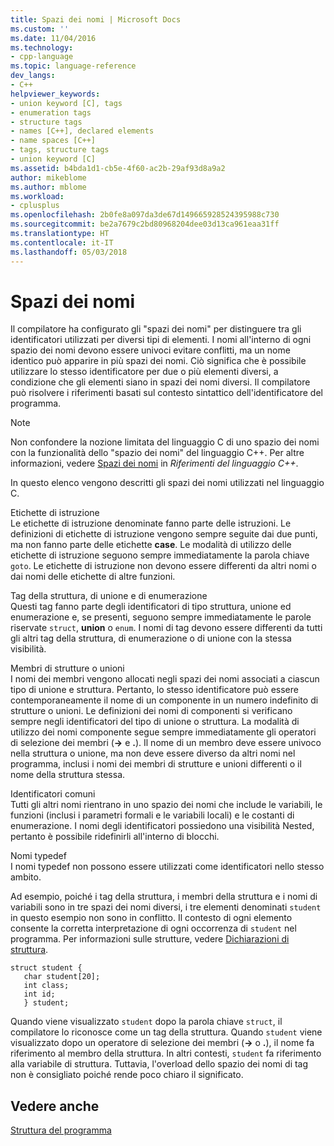 ```yaml
---
title: Spazi dei nomi | Microsoft Docs
ms.custom: ''
ms.date: 11/04/2016
ms.technology:
- cpp-language
ms.topic: language-reference
dev_langs:
- C++
helpviewer_keywords:
- union keyword [C], tags
- enumeration tags
- structure tags
- names [C++], declared elements
- name spaces [C++]
- tags, structure tags
- union keyword [C]
ms.assetid: b4bda1d1-cb5e-4f60-ac2b-29af93d8a9a2
author: mikeblome
ms.author: mblome
ms.workload:
- cplusplus
ms.openlocfilehash: 2b0fe8a097da3de67d149665928524395988c730
ms.sourcegitcommit: be2a7679c2bd80968204dee03d13ca961eaa31ff
ms.translationtype: HT
ms.contentlocale: it-IT
ms.lasthandoff: 05/03/2018
---
```

# <a name="name-spaces"></a>Spazi dei nomi
Il compilatore ha configurato gli "spazi dei nomi" per distinguere tra gli identificatori utilizzati per diversi tipi di elementi. I nomi all'interno di ogni spazio dei nomi devono essere univoci evitare conflitti, ma un nome identico può apparire in più spazi dei nomi. Ciò significa che è possibile utilizzare lo stesso identificatore per due o più elementi diversi, a condizione che gli elementi siano in spazi dei nomi diversi. Il compilatore può risolvere i riferimenti basati sul contesto sintattico dell'identificatore del programma.  
  
> [!NOTE]
>  Non confondere la nozione limitata del linguaggio C di uno spazio dei nomi con la funzionalità dello "spazio dei nomi" del linguaggio C++. Per altre informazioni, vedere [Spazi dei nomi](../cpp/namespaces-cpp.md) in *Riferimenti del linguaggio C++*.  
  
 In questo elenco vengono descritti gli spazi dei nomi utilizzati nel linguaggio C.  
  
 Etichette di istruzione  
 Le etichette di istruzione denominate fanno parte delle istruzioni. Le definizioni di etichette di istruzione vengono sempre seguite dai due punti, ma non fanno parte delle etichette **case**. Le modalità di utilizzo delle etichette di istruzione seguono sempre immediatamente la parola chiave `goto`. Le etichette di istruzione non devono essere differenti da altri nomi o dai nomi delle etichette di altre funzioni.  
  
 Tag della struttura, di unione e di enumerazione  
 Questi tag fanno parte degli identificatori di tipo struttura, unione ed enumerazione e, se presenti, seguono sempre immediatamente le parole riservate `struct`, **union** o `enum`. I nomi di tag devono essere differenti da tutti gli altri tag della struttura, di enumerazione o di unione con la stessa visibilità.  
  
 Membri di strutture o unioni  
 I nomi dei membri vengono allocati negli spazi dei nomi associati a ciascun tipo di unione e struttura. Pertanto, lo stesso identificatore può essere contemporaneamente il nome di un componente in un numero indefinito di strutture o unioni. Le definizioni dei nomi di componenti si verificano sempre negli identificatori del tipo di unione o struttura. La modalità di utilizzo dei nomi componente segue sempre immediatamente gli operatori di selezione dei membri (**->** e **.**). Il nome di un membro deve essere univoco nella struttura o unione, ma non deve essere diverso da altri nomi nel programma, inclusi i nomi dei membri di strutture e unioni differenti o il nome della struttura stessa.  
  
 Identificatori comuni  
 Tutti gli altri nomi rientrano in uno spazio dei nomi che include le variabili, le funzioni (inclusi i parametri formali e le variabili locali) e le costanti di enumerazione. I nomi degli identificatori possiedono una visibilità Nested, pertanto è possibile ridefinirli all'interno di blocchi.  
  
 Nomi typedef  
 I nomi typedef non possono essere utilizzati come identificatori nello stesso ambito.  
  
 Ad esempio, poiché i tag della struttura, i membri della struttura e i nomi di variabili sono in tre spazi dei nomi diversi, i tre elementi denominati `student` in questo esempio non sono in conflitto. Il contesto di ogni elemento consente la corretta interpretazione di ogni occorrenza di `student` nel programma. Per informazioni sulle strutture, vedere [Dichiarazioni di struttura](../c-language/structure-declarations.md).  
  
```  
struct student {  
   char student[20];  
   int class;  
   int id;  
   } student;  
```  
  
 Quando viene visualizzato `student` dopo la parola chiave `struct`, il compilatore lo riconosce come un tag della struttura. Quando `student` viene visualizzato dopo un operatore di selezione dei membri (**->** o **.**), il nome fa riferimento al membro della struttura. In altri contesti, `student` fa riferimento alla variabile di struttura. Tuttavia, l'overload dello spazio dei nomi di tag non è consigliato poiché rende poco chiaro il significato.  
  
## <a name="see-also"></a>Vedere anche  
 [Struttura del programma](../c-language/program-structure.md)